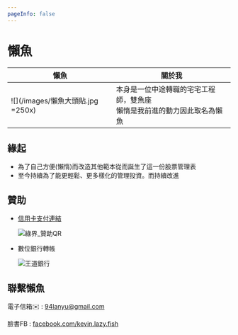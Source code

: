 ```yaml
---
pageInfo: false
---
```


# 懶魚

| 懶魚                           | 關於我                               |
|------------------------------|-----------------------------------|
| ![](/images/懶魚大頭貼.jpg =250x) | 本身是一位中途轉職的宅宅工程師，雙魚座<br>懶惰是我前進的動力因此取名為懶魚 |

## 緣起

- 為了自己方便(懶惰)而改造其他範本從而誕生了這一份股票管理表
- 至今持續為了能更輕鬆、更多樣化的管理投資。而持續改進

## 贊助

- [信用卡支付連結](https://payment.ecpay.com.tw/Broadcaster/Donate/C014318DF58EE9F80D220D97FB4FE5C8)

  ![綠界_贊助QR](/images/綠界_贊助QR.png)

- 數位銀行轉帳

  ![王道銀行](/images/王道銀行.jpg)

## 聯繫懶魚

電子信箱✉️ : [94lanyu@gmail.com](mailto:94lanyu@gmail.com)

臉書FB : [facebook.com/kevin.lazy.fish](https://www.facebook.com/kevin.lazy.fish)